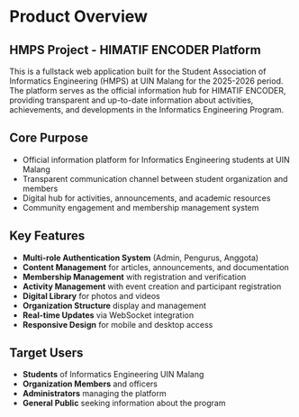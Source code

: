 # Product Overview

## HMPS Project - HIMATIF ENCODER Platform

This is a fullstack web application built for the Student Association of Informatics Engineering (HMPS) at UIN Malang for the 2025-2026 period. The platform serves as the official information hub for HIMATIF ENCODER, providing transparent and up-to-date information about activities, achievements, and developments in the Informatics Engineering Program.

## Core Purpose

- Official information platform for Informatics Engineering students at UIN Malang
- Transparent communication channel between student organization and members
- Digital hub for activities, announcements, and academic resources
- Community engagement and membership management system

## Key Features

- **Multi-role Authentication System** (Admin, Pengurus, Anggota)
- **Content Management** for articles, announcements, and documentation
- **Membership Management** with registration and verification
- **Activity Management** with event creation and participant registration
- **Digital Library** for photos and videos
- **Organization Structure** display and management
- **Real-time Updates** via WebSocket integration
- **Responsive Design** for mobile and desktop access

## Target Users

- **Students** of Informatics Engineering UIN Malang
- **Organization Members** and officers
- **Administrators** managing the platform
- **General Public** seeking information about the program